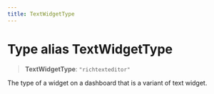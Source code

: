```yaml
---
title: TextWidgetType
---
```


# Type alias TextWidgetType

> **TextWidgetType**: `"richtexteditor"`

The type of a widget on a dashboard that is a variant of text widget.
